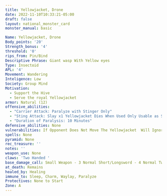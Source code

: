 ```yaml
---
title: Yellowjacket, Drone
date: 2022-11-10T10:33:21-05:00
draft: false
layout: national_monster_card
monster_manual: basic

Name: Yellowjacket, Drone
Body_points: '20'
Strength_bonus: '4'
threshold: '0'
rips_from: Pin/Bind
Descriptive Phrase: Giant wasp With Yellow eyes
Type: Insectoid
APL: '4'
Movement: Wandering
Inteligence: Low
Society: Group Mind
Motivation: 
  - Support the Hive 
  - Serve the royal Yellowjacket
armor: Natural (12)
offensive_abilities: 
  - "Carrier Attack: Paralyze with Stinger Only"
  - "Sting Attack: Slay x1 Yellowjacket Dies When Used Only Usable as Slay with Base 3 Weapon May Not be Used as Parry"
  - "Duration of Paralysis: 10 Minutes"
defensive_abilities: None
vulnerabilities: If Opponent Does Not Move The Yellowjacket  Will Ignore Them Provided They Are Not Already Engaged In Battle
spells: None
pyramid: None
rec_treasure: ''
notes: ''
weapon_use: None
claws: 'Two Handed '
base_damage_call: Small Weapon - 3 Normal Short/Longsword - 4 Normal Two Handed - 7 Paralyze or 27 Paralyze
at_death: Remains
healed_by: Healing
immune_to: Sleep, Charm, Waylay, Paralyze
Protectives: None to Start
Zone: A
---
```

